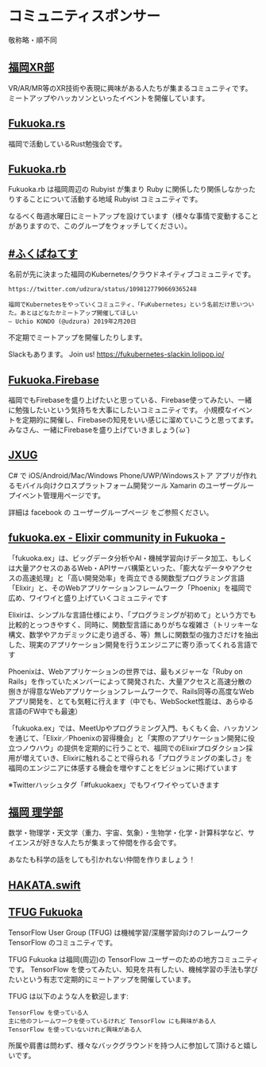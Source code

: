 # コミュニティスポンサー

敬称略・順不同

## [福岡XR部](https://fukuoka-xr-club.connpass.com/)

VR/AR/MR等のXR技術や表現に興味がある人たちが集まるコミュニティです。
ミートアップやハッカソンといったイベントを開催しています。

## [Fukuoka.rs](https://fukuokars.connpass.com/)

福岡で活動しているRust勉強会です。

## [Fukuoka.rb](https://fukuokarb.connpass.com/)

Fukuoka.rb は福岡周辺の Rubyist が集まり Ruby に関係したり関係しなかったりすることについて活動する地域 Rubyist コミュニティです。

なるべく毎週水曜日にミートアップを設けています（様々な事情で変動することがありますので、このグループをウォッチしてください）。

## [#ふくばねてす](https://fukubernetes.connpass.com/)

名前が先に決まった福岡のKubernetes/クラウドネイティブコミュニティです。

    https://twitter.com/udzura/status/1098127790669365248

    福岡でKubernetesをやっていくコミュニティ、「FuKubernetes」という名前だけ思いついた。あとはどなたかミートアップ開催してほしい
    — Uchio KONDO (@udzura) 2019年2月20日

不定期でミートアップを開催したりします。

Slackもあります。 Join us! https://fukubernetes-slackin.lolipop.io/

## [Fukuoka.Firebase](https://fukuokafirebase.connpass.com/)

福岡でもFirebaseを盛り上げたいと思っている、Firebase使ってみたい、一緒に勉強したいという気持ちを大事にしたいコミュニティです。
小規模なイベントを定期的に開催し、Firebaseの知見をいい感じに溜めていこうと思ってます。
みなさん、一緒にFirebaseを盛り上げていきましょう(*´ω`*)

## [JXUG](https://jxug.connpass.com/)


C# で iOS/Android/Mac/Windows Phone/UWP/Windowsストア アプリが作れるモバイル向けクロスプラットフォーム開発ツール Xamarin のユーザーグループイベント管理用ページです。

詳細は facebook の ユーザーグループページ をご参照ください。


## [fukuoka.ex - Elixir community in Fukuoka -](https://fukuokaex.connpass.com/)

「fukuoka.ex」は、ビッグデータ分析やAI・機械学習向けデータ加工、もしくは大量アクセスのあるWeb・APIサーバ構築といった、「膨大なデータやアクセスの高速処理」と「高い開発効率」を両立できる関数型プログラミング言語「Elixir」と、そのWebアプリケーションフレームワーク「Phoenix」を福岡で広め、ワイワイと盛り上げていくコミュニティです

Elixirは、シンプルな言語仕様により、「プログラミングが初めて」という方でも比較的とっつきやすく、同時に、関数型言語にありがちな複雑さ（トリッキーな構文、数学やアカデミックに走り過ぎる、等）無しに関数型の強力さだけを抽出した、現実のアプリケーション開発を行うエンジニアに寄り添ってくれる言語です

Phoenixは、Webアプリケーションの世界では、最もメジャーな「Ruby on Rails」を作っていたメンバーによって開発された、大量アクセスと高速分散の捌きが得意なWebアプリケーションフレームワークで、Rails同等の高度なWebアプリ開発を、とても気軽に行えます（中でも、WebSocket性能は、あらゆる言語のFW中でも最速）

「fukuoka.ex」では、MeetUpやプログラミング入門、もくもく会、ハッカソンを通じて、「Elixir／Phoenixの習得機会」と「実際のアプリケーション開発に役立つノウハウ」の提供を定期的に行うことで、福岡でのElixirプロダクション採用が増えていき、Elixirに触れることで得られる「プログラミングの楽しさ」を福岡のエンジニアに体感する機会を増やすことをビジョンに掲げています

※Twitterハッシュタグ「#fukuokaex」でもワイワイやっていきます

## [福岡 理学部](https://fukuoka-science.connpass.com/)

数学・物理学・天文学（重力、宇宙、気象）・生物学・化学・計算科学など、サイエンスが好きな人たちが集まって仲間を作る会です。

あなたも科学の話をしても引かれない仲間を作りましょう！

## [HAKATA.swift](https://hakata-swift.connpass.com/)

## [TFUG Fukuoka](https://tfugfuk.connpass.com/)

TensorFlow User Group (TFUG) は機械学習/深層学習向けのフレームワーク TensorFlow のコミュニティです。

TFUG Fukuoka は福岡(周辺)の TensorFlow ユーザーのための地方コミュニティです。 TensorFlow を使ってみたい、知見を共有したい、機械学習の手法も学びたいという有志で定期的にミートアップを開催しています。

TFUG は以下のような人を歓迎します:

    TensorFlow を使っている人
    主に他のフレームワークを使っているけれど TensorFlow にも興味がある人
    TensorFlow を使っていないけれど興味がある人

所属や肩書は問わず、様々なバックグラウンドを持つ人に参加して頂けると嬉しいです。